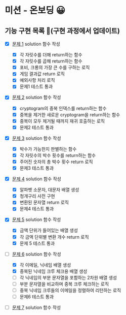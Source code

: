 # 미션 - 온보딩 😀

## 기능 구현 목록 🎯(구현 과정에서 업데이트)

- [x] [문제 1](docs/PROBLEM1.md) solution 함수 작성

  - [x] 각 자릿수를 더해 return하는 함수
  - [x] 각 자릿수를 곱해 return하는 함수
  - [x] 포비, 크롱의 가장 큰 수를 구하는 로직
  - [x] 게임 결과값 return 로직
  - [x] 예외사항 처리 로직
  - [x] 문제1 테스트 통과

- [x] [문제 2](docs/PROBLEM2.md) solution 함수 작성

  - [x] cryptogram의 중복 인덱스를 return하는 함수 
  - [x] 중복을 제거한 새로운 cryptogram을 return하는 함수 
  - [x] 중복이 모두 제거될 때까지 재귀 호출하는 로직
  - [x] 문제2 테스트 통과 

- [x] [문제 3](docs/PROBLEM3.md) solution 함수 작성

  - [x] 박수가 가능한지 판별하는 함수
  - [x] 각 자릿수의 박수 횟수를 return하는 함수
  - [x] 주어진 숫자의 총 박수 횟수 return 로직
  - [x] 문제3 테스트 통과

- [x] [문제 4](docs/PROBLEM4.md) solution 함수 작성

  - [x] 알파벳 소문자, 대문자 배열 생성
  - [x] 청개구리 사전 구현
  - [x] 변환된 문자열 return 로직
  - [x] 문제4 테스트 통과

- [x] [문제 5](docs/PROBLEM5.md) solution 함수 작성

  - [x] 금액 단위가 들어있는 배열 생성
  - [x] 각 금액 단위별 변환 개수 return 로직 
  - [x] 문제 5 테스트 통과

- [ ] [문제 6](docs/PROBLEM6.md) solution 함수 작성

  - [x] 각 이메일, 닉네임 배열 생성 
  - [x] 중복된 닉네임 크루 체크용 배열 생성
  - [ ] 각 닉네임의 부분 문자열을 포함하는 2차원 배열 생성
  - [ ] 부분 문자열을 비교하며 중복 크루 체크하는 로직
  - [ ] 중복 닉네임 크루들의 이메일을 정렬하여 리턴하는 로직
  - [ ] 문제6 테스트 통과

- [ ] [문제 7](docs/PROBLEM7.md) solution 함수 작성

  
